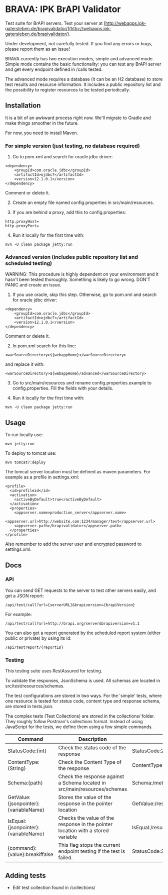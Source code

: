 # BRAVA: IPK BrAPI Validator

Test suite for BrAPI servers. Test your server at [http://webapps.ipk-gatersleben.de/brapivalidator/](http://webapps.ipk-gatersleben.de/brapivalidator/).

Under development, not carefully tested. If you find any errors or bugs, please report them as an issue!

BRAVA currently has two execution modes, simple and advanced mode. Simple mode contains the basic functionality: you can test any BrAPI server and get every endpoint defined in /calls tested. 

The advanced mode requires a database (it can be an H2 database) to store test results and resource information. It includes a public repository list and the possibility to register resources to be tested periodically.

## Installation

It is a bit of an awkward process right now. We'll migrate to Gradle and make things smoother in the future.

For now, you need to install Maven.

### For simple version (just testing, no database required)

1. Go to pom.xml and search for oracle jdbc driver:
```
<dependency>
	<groupId>com.oracle.jdbc</groupId>
	<artifactId>ojdbc7</artifactId>
	<version>12.1.0.1</version>
</dependency>
```
Comment or delete it.

2. Create an empty file named config.properties in src/main/resources.

3. If you are behind a proxy, add this to config.properties:
```
http.proxyHost=
http.proxyPort=
```
4. Run it locally for the first time with:
```
mvn -U clean package jetty:run
```

### Advanced version (includes public repository list and scheduled testing)

WARNING: This procedure is highly dependent on your environment and it hasn't been tested thoroughly. Something is likely to go wrong. DON'T PANIC and create an issue.

1. If you use oracle, skip this step. Otherwise, go to pom.xml and search for oracle jdbc driver:
```
<dependency>
	<groupId>com.oracle.jdbc</groupId>
	<artifactId>ojdbc7</artifactId>
	<version>12.1.0.1</version>
</dependency>
```
Comment or delete it.

2. In pom.xml search for this line:
```
<warSourceDirectory>${webappHome}</warSourceDirectory>
```
and replace it with:
```
<warSourceDirectory>${webappHome}/advanced</warSourceDirectory>
```

3. Go to src/main/resources and rename config.properties.example to config.properties. Fill the fields with your details.

4. Run it locally for the first time with:
```
mvn -U clean package jetty:run
```

## Usage

To run locally use:

`mvn jetty:run`

To deploy to tomcat use:

`mvn tomcat7:deploy`

The tomcat server location must be defined as maven parameters. For example as a profile in settings.xml:

```
<profile>
  <id>profileid</id>
  <activation>
    <activeByDefault>true</activeByDefault>
  </activation>
  <properties>
    <appserver.name>production_server</appserver.name>
    <appserver.url>http://website.com:1234/manager/text</appserver.url>
    <appserver.path>/brapivalidator</appserver.path>
  </properties>
</profile>

```
Also remember to add the server user and encrypted password to settings.xml.


## Docs

### API

You can send GET requests to the server to test other servers easily, and get a JSON report:
```
/api/test/call?url={serverURL}&brapiversion={brapiVersion}
```
For example:
```
/api/test/call?url=http://brapi.org/server&brapiversion=v1.1
```

You can also get a report generated by the scheduled report system (either public or private) by using its id:
```
/api/testreport/{reportID}
```

### Testing

This testing suite uses RestAssured for testing.

To validate the responses, JsonSchema is used. All schemas are located in src/test/resources/schemas.

The test configurations are stored in two ways. For the 'simple' tests, where one resource is tested for status code, content type and response schema, are stored in tests.json. 

The complex tests (Test Collections) are stored in the collections/ folder. They roughly follow Postman's collections format. Instead of using JavaScript for the tests, we define them using a few simple commands.

| Command  | Description  | Example  | 
|---|---|---|
|StatusCode:{int} | Check the status code of the response  | StatusCode:200 |
|ContentType:{String} | Check the Content Type of the response  | ContentType:application/json |
|Schema:{path} | Check the response against a Schema located in src/main/resources/schemas | Schema:/metadata |
|GetValue:{jsonpointer}:{variableName} | Stores the value of the response in the pointer location | GetValue:/result/data/0/germplasmDbId:germplasmDbId |
|IsEqual:{jsonpointer}:{variableName} | Checks the value of the response in the pointer location with a stored variable |IsEqual:/result/germplasmDbId:germplasmDbId |
|{command}:{value}:breakiffalse | This flag stops the current endpoint testing if the test is failed. | StatusCode:200:breakiffalse |

## Adding tests

* Edit test collection found in /collections/

